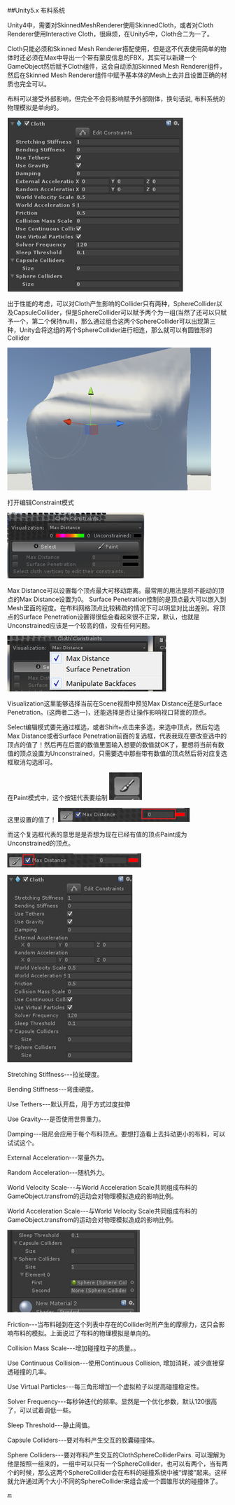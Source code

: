 ##Unity5.x 布料系统

Unity4中，需要对SkinnedMeshRenderer使用SkinnedCloth，或者对Cloth Renderer使用Interactive Cloth，很麻烦，在Unity5中，Cloth合二为一了。

Cloth只能必须和Skinned Mesh Renderer搭配使用，但是这不代表使用简单的物体时还必须在Max中导出一个带有蒙皮信息的FBX，其实可以新建一个GameObject然后赋予Cloth组件，这会自动添加Skinned Mesh Renderer组件，然后在Skinned Mesh Renderer组件中赋予基本体的Mesh上去并且设置正确的材质也完全可以。

布料可以接受外部影响，但完全不会将影响赋予外部刚体，换句话说, 布料系统的物理模拟是单向的。

![](/assets/newCloth01.png)


出于性能的考虑，可以对Cloth产生影响的Collider只有两种，SphereCollider以及CapsuleCollider，但是SphereCollider可以赋予两个为一组(当然了还可以只赋予一个，第二个保持null)，那么通过组合这两个SphereCollider可以出现第三种，Unity会将这组的两个SphereCollider进行相连，那么就可以有圆锥形的Collider

![](/assets/newCloth02.png)


打开编辑Constraint模式

![](/assets/newCloth03.png)

Max Distance可以设置每个顶点最大可移动距离。最常用的用法是将不能动的顶点的Max Distance设置为0。
Surface Penetration控制的是顶点最大可以嵌入到Mesh里面的程度。在布料网格顶点比较稀疏的情况下可以明显对比出差别。将顶点的Surface Penetration设置得很低会看起来很不正常，默认，也就是Unconstrained应该是一个较高的值，没有任何问题。


![](/assets/newCloth04.png)


Visualization这里能够选择当前在Scene视图中预览Max Distance还是Surface Penetration。(这两者二选一)，还能选择是否让操作影响视口背面的顶点。

Select编辑模式要先通过框选，或者Shift+点击来多选，来选中顶点，然后勾选Max Distance或者Surface Penetration前面的复选框，代表我现在要改变选中的顶点的值了！然后再在后面的数值里面输入想要的数值就OK了，要想将当前有数值的顶点设置为Unconstrained，只需要选中那些带有数值的顶点然后将对应复选框取消勾选即可。



在Paint模式中，这个按钮代表要绘制
![](/assets/newCloth05.png)

这里设置的值了！
![](/assets/newCloth06.png)

而这个复选框代表的意思是是否想为现在已经有值的顶点Paint成为Unconstrained的顶点。

![](/assets/newCloth07.png)


![](/assets/newCloth08.png)

Stretching Stiffness---拉扯硬度。

Bending Stiffness---弯曲硬度。

Use Tethers---默认开启，用于方式过度拉伸

Use Gravity---是否使用世界重力。

Damping---阻尼会应用于每个布料顶点。要想打造看上去抖动更小的布料，可以试试这个。

External Acceleration---常量外力。

Random Acceleration---随机外力。

World Velocity Scale---与World Acceleration Scale共同组成布料的GameObject.transfrom的运动会对物理模拟造成的影响比例。

World Acceleration Scale---与World Velocity Scale共同组成布料的GameObject.transfrom的运动会对物理模拟造成的影响比例。

![](/assets/newCloth09.png)

Friction---当布料碰到在这个列表中存在的Collider时所产生的摩擦力，这只会影响布料的模拟。上面说过了布料的物理模拟是单向的。

Collision Mass Scale---增加碰撞粒子的质量。。

Use Continuous Collision---使用Continuous Collision, 增加消耗，减少直接穿透碰撞的几率。

Use Virtual Particles---每三角形增加一个虚拟粒子以提高碰撞稳定性。

Solver Frequency---每秒钟迭代的频率。显然是一个优化参数，默认120很高了，可以试着调低一些。

Sleep Threshold---静止阈值。

Capsule Colliders---要对布料产生交互的胶囊碰撞体。

Sphere Colliders---要对布料产生交互的ClothSphereColliderPairs. 可以理解为他是按照一组来的，一组中可以只有一个SphereCollider，也可以有两个，当有两个的时候，那么这两个SphereCollider会在布料的碰撞系统中被“焊接”起来。这样就允许通过两个大小不同的SphereCollider来组合成一个圆锥形状的碰撞体了。


🔚

